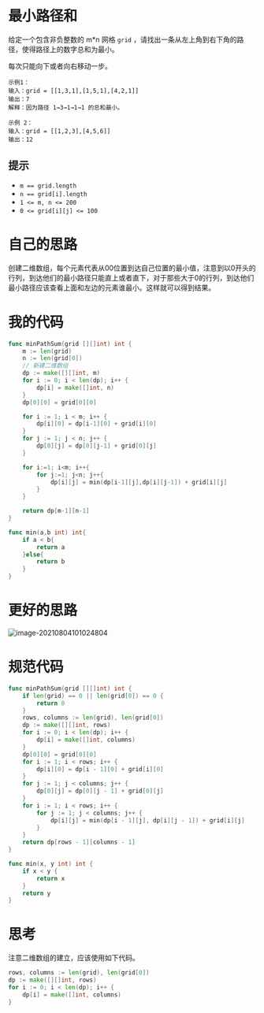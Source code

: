 # 最小路径和

给定一个包含非负整数的 m*n 网格 `grid` ，请找出一条从左上角到右下角的路径，使得路径上的数字总和为最小。

每次只能向下或者向右移动一步。

```
示例1：
输入：grid = [[1,3,1],[1,5,1],[4,2,1]]
输出：7
解释：因为路径 1→3→1→1→1 的总和最小。

示例 2：
输入：grid = [[1,2,3],[4,5,6]]
输出：12
```

## 提示

- `m == grid.length`
- `n == grid[i].length`
- `1 <= m, n <= 200`
- `0 <= grid[i][j] <= 100`

# 自己的思路

创建二维数组，每个元素代表从00位置到达自己位置的最小值，注意到以0开头的行列，到达他们的最小路径只能直上或者直下，对于那些大于0的行列，到达他们最小路径应该查看上面和左边的元素谁最小。这样就可以得到结果。

# 我的代码

```go
func minPathSum(grid [][]int) int {
    m := len(grid)
    n := len(grid[0]) 
    // 新建二维数组
    dp := make([][]int, m)
    for i := 0; i < len(dp); i++ {
        dp[i] = make([]int, n)
    }
    dp[0][0] = grid[0][0]

    for i := 1; i < m; i++ {
        dp[i][0] = dp[i-1][0] + grid[i][0]
    }
    for j := 1; j < n; j++ {
        dp[0][j] = dp[0][j-1] + grid[0][j]
    }

    for i:=1; i<m; i++{
        for j:=1; j<n; j++{
            dp[i][j] = min(dp[i-1][j],dp[i][j-1]) + grid[i][j]
        }
    }

    return dp[m-1][n-1]
}

func min(a,b int) int{
    if a < b{
        return a
    }else{
        return b
    }
}
```

# 更好的思路

![image-20210804101024804](https://github.com/enzeyu/leetcode_enzeyu/tree/master/pics/dp4.png)

# 规范代码

```go
func minPathSum(grid [][]int) int {
    if len(grid) == 0 || len(grid[0]) == 0 {
        return 0
    }
    rows, columns := len(grid), len(grid[0])
    dp := make([][]int, rows)
    for i := 0; i < len(dp); i++ {
        dp[i] = make([]int, columns)
    }
    dp[0][0] = grid[0][0]
    for i := 1; i < rows; i++ {
        dp[i][0] = dp[i - 1][0] + grid[i][0]
    }
    for j := 1; j < columns; j++ {
        dp[0][j] = dp[0][j - 1] + grid[0][j]
    }
    for i := 1; i < rows; i++ {
        for j := 1; j < columns; j++ {
            dp[i][j] = min(dp[i - 1][j], dp[i][j - 1]) + grid[i][j]
        }
    }
    return dp[rows - 1][columns - 1]
}

func min(x, y int) int {
    if x < y {
        return x
    }
    return y
}
```

# 思考

注意二维数组的建立，应该使用如下代码。

```go
rows, columns := len(grid), len(grid[0])
dp := make([][]int, rows)
for i := 0; i < len(dp); i++ {
    dp[i] = make([]int, columns)
}
```
